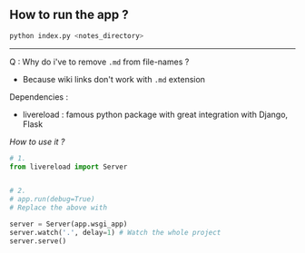 ## How to run the app ?
```sh
python index.py <notes_directory>
```

---

Q : Why do i've to remove `.md` from file-names ?
- Because wiki links don't work with `.md` extension

Dependencies :
- livereload : famous python package with great integration with Django, Flask

*How to use it ?*
```python
# 1.
from livereload import Server


# 2.
# app.run(debug=True)
# Replace the above with

server = Server(app.wsgi_app)
server.watch('.', delay=1) # Watch the whole project
server.serve()
```
